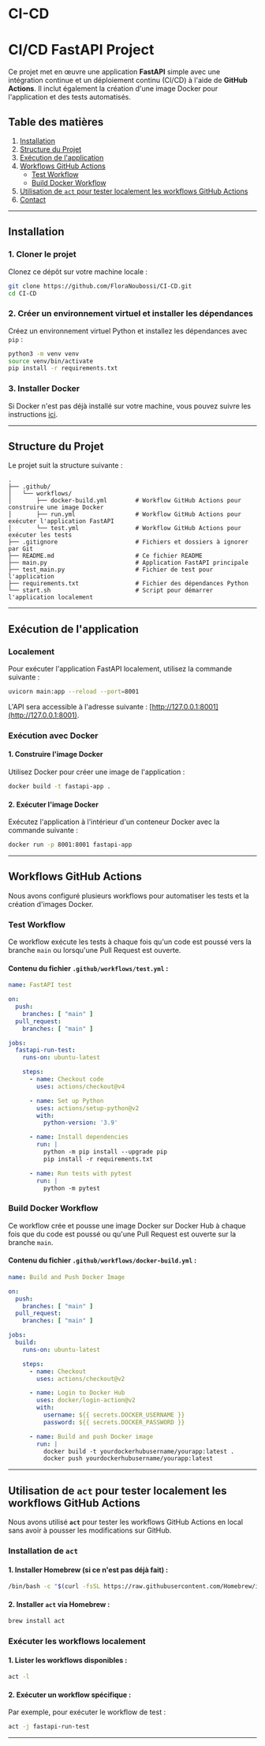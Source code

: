 # CI-CD

# CI/CD FastAPI Project

Ce projet met en œuvre une application **FastAPI** simple avec une intégration continue et un déploiement continu (CI/CD) à l'aide de **GitHub Actions**. Il inclut également la création d'une image Docker pour l'application et des tests automatisés.

## Table des matières

1. [Installation](#installation)
2. [Structure du Projet](#structure-du-projet)
3. [Exécution de l'application](#exécution-de-lapplication)
4. [Workflows GitHub Actions](#workflows-github-actions)
   - [Test Workflow](#test-workflow)
   - [Build Docker Workflow](#build-docker-workflow)
5. [Utilisation de `act` pour tester localement les workflows GitHub Actions](#utilisation-de-act-pour-tester-localement-les-workflows-github-actions)
6. [Contact](#contact)

---

## Installation

### 1. Cloner le projet

Clonez ce dépôt sur votre machine locale :

```bash
git clone https://github.com/FloraNoubossi/CI-CD.git
cd CI-CD
```

### 2. Créer un environnement virtuel et installer les dépendances

Créez un environnement virtuel Python et installez les dépendances avec `pip` :

```bash
python3 -m venv venv
source venv/bin/activate
pip install -r requirements.txt
```

### 3. Installer Docker

Si Docker n'est pas déjà installé sur votre machine, vous pouvez suivre les instructions [ici](https://docs.docker.com/get-docker/).

---

## Structure du Projet

Le projet suit la structure suivante :

```
.
├── .github/
│   └── workflows/
│       ├── docker-build.yml        # Workflow GitHub Actions pour construire une image Docker
│       ├── run.yml                 # Workflow GitHub Actions pour exécuter l'application FastAPI
│       └── test.yml                # Workflow GitHub Actions pour exécuter les tests
├── .gitignore                      # Fichiers et dossiers à ignorer par Git
├── README.md                       # Ce fichier README
├── main.py                         # Application FastAPI principale
├── test_main.py                    # Fichier de test pour l'application
├── requirements.txt                # Fichier des dépendances Python
└── start.sh                        # Script pour démarrer l'application localement
```

---

## Exécution de l'application

### Localement

Pour exécuter l'application FastAPI localement, utilisez la commande suivante :

```bash
uvicorn main:app --reload --port=8001
```

L'API sera accessible à l'adresse suivante : [http://127.0.0.1:8001](http://127.0.0.1:8001).

### Exécution avec Docker

#### 1. Construire l'image Docker

Utilisez Docker pour créer une image de l'application :

```bash
docker build -t fastapi-app .
```

#### 2. Exécuter l'image Docker

Exécutez l'application à l'intérieur d'un conteneur Docker avec la commande suivante :

```bash
docker run -p 8001:8001 fastapi-app
```

---

## Workflows GitHub Actions

Nous avons configuré plusieurs workflows pour automatiser les tests et la création d'images Docker.

### Test Workflow

Ce workflow exécute les tests à chaque fois qu'un code est poussé vers la branche `main` ou lorsqu'une Pull Request est ouverte.

#### Contenu du fichier `.github/workflows/test.yml` :

```yaml
name: FastAPI test

on:
  push:
    branches: [ "main" ]
  pull_request:
    branches: [ "main" ]

jobs:
  fastapi-run-test:
    runs-on: ubuntu-latest

    steps:
      - name: Checkout code
        uses: actions/checkout@v4

      - name: Set up Python
        uses: actions/setup-python@v2
        with:
          python-version: '3.9'

      - name: Install dependencies
        run: |
          python -m pip install --upgrade pip
          pip install -r requirements.txt

      - name: Run tests with pytest
        run: |
          python -m pytest
```

### Build Docker Workflow

Ce workflow crée et pousse une image Docker sur Docker Hub à chaque fois que du code est poussé ou qu'une Pull Request est ouverte sur la branche `main`.

#### Contenu du fichier `.github/workflows/docker-build.yml` :

```yaml
name: Build and Push Docker Image

on:
  push:
    branches: [ "main" ]
  pull_request:
    branches: [ "main" ]

jobs:
  build:
    runs-on: ubuntu-latest

    steps:
      - name: Checkout
        uses: actions/checkout@v2

      - name: Login to Docker Hub
        uses: docker/login-action@v2
        with:
          username: ${{ secrets.DOCKER_USERNAME }}
          password: ${{ secrets.DOCKER_PASSWORD }}

      - name: Build and push Docker image
        run: |
          docker build -t yourdockerhubusername/yourapp:latest .
          docker push yourdockerhubusername/yourapp:latest
```

---

## Utilisation de `act` pour tester localement les workflows GitHub Actions

Nous avons utilisé **`act`** pour tester les workflows GitHub Actions en local sans avoir à pousser les modifications sur GitHub.

### Installation de `act`

#### 1. Installer Homebrew (si ce n'est pas déjà fait) :

```bash
/bin/bash -c "$(curl -fsSL https://raw.githubusercontent.com/Homebrew/install/HEAD/install.sh)"
```

#### 2. Installer `act` via Homebrew :

```bash
brew install act
```

### Exécuter les workflows localement

#### 1. Lister les workflows disponibles :

```bash
act -l
```

#### 2. Exécuter un workflow spécifique :

Par exemple, pour exécuter le workflow de test :

```bash
act -j fastapi-run-test
```

---

